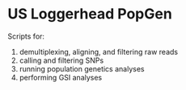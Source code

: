 # US Loggerhead PopGen
Scripts for:
1) demultiplexing, aligning, and filtering raw reads
2) calling and filtering SNPs
3) running population genetics analyses
4) performing GSI analyses
